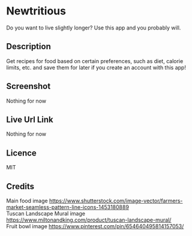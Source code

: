 # Newtritious
Do you want to live slightly longer? Use this app and you probably will.

## Description
Get recipes for food based on certain preferences, such as diet, calorie limits, etc. and save them for later if you create an account with this app!

## Screenshot
Nothing for now

## Live Url Link
Nothing for now

## Licence
MIT

## Credits
Main food image https://www.shutterstock.com/image-vector/farmers-market-seamless-pattern-line-icons-1453180889 <br />
Tuscan Landscape Mural image https://www.miltonandking.com/product/tuscan-landscape-mural/ <br />
Fruit bowl image https://www.pinterest.com/pin/654640495814157053/
